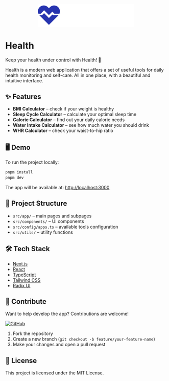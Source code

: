 <p align="center">
  <img src="./src/assets/logo-text.svg" alt="Health logo" width="300"/>
</p>

# Health

Keep your health under control with Health! 🚀

Health is a modern web application that offers a set of useful tools for daily health monitoring and self-care. All in one place, with a beautiful and intuitive interface.

## ✨ Features

- **BMI Calculator** – check if your weight is healthy
- **Sleep Cycle Calculator** – calculate your optimal sleep time
- **Calorie Calculator** – find out your daily calorie needs
- **Water Intake Calculator** – see how much water you should drink
- **WHR Calculator** – check your waist-to-hip ratio

## 🖥️ Demo

To run the project locally:

```bash
pnpm install
pnpm dev
```

The app will be available at: [http://localhost:3000](http://localhost:3000)

## 📂 Project Structure

- `src/app/` – main pages and subpages
- `src/components/` – UI components
- `src/config/apps.ts` – available tools configuration
- `src/utils/` – utility functions

## 🛠️ Tech Stack

- [Next.js](https://nextjs.org/)
- [React](https://react.dev/)
- [TypeScript](https://www.typescriptlang.org/)
- [Tailwind CSS](https://tailwindcss.com/)
- [Radix UI](https://www.radix-ui.com/)

## 🤝 Contribute

Want to help develop the app? Contributions are welcome!

[![GitHub](https://img.shields.io/github/stars/Revku/health?style=social)](https://github.com/Revku/health)

1. Fork the repository
2. Create a new branch (`git checkout -b feature/your-feature-name`)
3. Make your changes and open a pull request

## 📄 License

This project is licensed under the MIT License.

